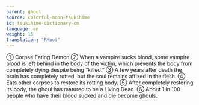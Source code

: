 ```yaml
---
parent: ghoul
source: colorful-moon-tsukihime
id: tsukihime-dictionary-cm
language: en
weight: 15
translation: "RHuot"
---
```


① Corpse Eating Demon
② When a vampire sucks blood, some vampire blood is left behind in the body of the victim, which prevents the body from completely dying despite being “killed.”
③ A few years after death the brain has completely rotted, but the soul remains affixed in the flesh.
④ Eats other corpses to restore its rotting body.
⑤ After completely restoring its body, the ghoul has matured to be a Living Dead.
⑥ About 1 in 100 people who have their blood sucked and die become ghouls.

